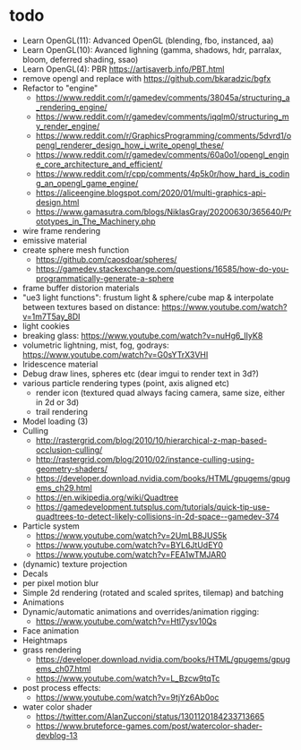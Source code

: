 # todo
* Learn OpenGL(11): Advanced OpenGL (blending, fbo, instanced, aa)
* Learn OpenGL(10): Avanced lighning (gamma, shadows, hdr, parralax, bloom, deferred shading, ssao)
* Learn OpenGL(4): PBR https://artisaverb.info/PBT.html
* remove opengl and replace with https://github.com/bkaradzic/bgfx
* Refactor to "engine"
  - https://www.reddit.com/r/gamedev/comments/38045a/structuring_a_rendering_engine/
  - https://www.reddit.com/r/gamedev/comments/iqqlm0/structuring_my_render_engine/
  - https://www.reddit.com/r/GraphicsProgramming/comments/5dvrd1/opengl_renderer_design_how_i_write_opengl_these/
  - https://www.reddit.com/r/gamedev/comments/60a0o1/opengl_engine_core_architecture_and_efficient/
  - https://www.reddit.com/r/cpp/comments/4p5k0r/how_hard_is_coding_an_opengl_game_engine/
  - https://aliceengine.blogspot.com/2020/01/multi-graphics-api-design.html
  - https://www.gamasutra.com/blogs/NiklasGray/20200630/365640/Prototypes_in_The_Machinery.php
* wire frame rendering
* emissive material
* create sphere mesh function
  - https://github.com/caosdoar/spheres/
  - https://gamedev.stackexchange.com/questions/16585/how-do-you-programmatically-generate-a-sphere
* frame buffer distorion materials
* "ue3 light functions": frustum light & sphere/cube map & interpolate between textures based on distance: https://www.youtube.com/watch?v=1m7T5ay_8DI
* light cookies
* breaking glass: https://www.youtube.com/watch?v=nuHg6_IIyK8
* volumetric lightning, mist, fog, godrays: https://www.youtube.com/watch?v=G0sYTrX3VHI
* Iridescence material
* Debug draw lines, spheres etc (dear imgui to render text in 3d?)
* various particle rendering types (point, axis aligned etc)
  - render icon (textured quad always facing camera, same size, either in 2d or 3d)
  - trail rendering
* Model loading (3)
* Culling
  - http://rastergrid.com/blog/2010/10/hierarchical-z-map-based-occlusion-culling/
  - http://rastergrid.com/blog/2010/02/instance-culling-using-geometry-shaders/
  - https://developer.download.nvidia.com/books/HTML/gpugems/gpugems_ch29.html
  - https://en.wikipedia.org/wiki/Quadtree
  - https://gamedevelopment.tutsplus.com/tutorials/quick-tip-use-quadtrees-to-detect-likely-collisions-in-2d-space--gamedev-374
* Particle system
  - https://www.youtube.com/watch?v=2UmLB8JUS5k
  - https://www.youtube.com/watch?v=BYL6JtUdEY0
  - https://www.youtube.com/watch?v=FEA1wTMJAR0
* (dynamic) texture projection
* Decals
* per pixel motion blur
* Simple 2d rendering (rotated and scaled sprites, tilemap) and batching
* Animations
* Dynamic/automatic animations and overrides/animation rigging:
  - https://www.youtube.com/watch?v=Htl7ysv10Qs
* Face animation
* Heightmaps
* grass rendering
  - https://developer.download.nvidia.com/books/HTML/gpugems/gpugems_ch07.html
  - https://www.youtube.com/watch?v=L_Bzcw9tqTc
* post process effects:
  - https://www.youtube.com/watch?v=9tjYz6Ab0oc
* water color shader
  - https://twitter.com/AlanZucconi/status/1301120184233713665
  - https://www.bruteforce-games.com/post/watercolor-shader-devblog-13